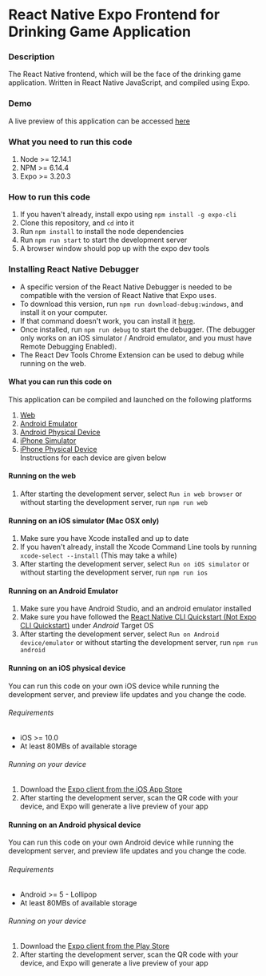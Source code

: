# React Native Expo Frontend for Drinking Game Application

### Description
The React Native frontend, which will be the face of the drinking game application. Written in React Native JavaScript, and compiled using Expo.

### Demo
A live preview of this application can be accessed <a href="https://expo.io/@eoan/drinking-game-frontend">here</a>

### What you need to run this code
1. Node >= 12.14.1
2. NPM >= 6.14.4
3. Expo >= 3.20.3

### How to run this code
1. If you haven't already, install expo using `npm install -g expo-cli`
2. Clone this repository, and `cd` into it
3. Run `npm install` to install the node dependencies
4. Run `npm run start` to start the development server
5. A browser window should pop up with the expo dev tools

### Installing React Native Debugger
* A specific version of the React Native Debugger is needed to be compatible with the version of React Native that Expo uses. 
* To download this version, run `npm run download-debug:windows`, and install it on your computer. 
* If that command doesn't work, you can install it <a href="https://github.com/jhen0409/react-native-debugger/releases/download/v0.11.3/rn-debugger-macos-x64.zip" target="_blank">here</a>.
* Once installed, run `npm run debug` to start the debugger. (The debugger only works on an iOS simulator / Android emulator, and you must have Remote Debugging Enabled).
* The React Dev Tools Chrome Extension can be used to debug while running on the web.


#### What you can run this code on
This application can be compiled and launched on the following platforms
1. <a href="#running-on-the-web">Web</a>
2. <a href="#running-on-an-android-emulator">Android Emulator</a>
3. <a href="running-on-an-android-physical-device">Android Physical Device</a>
4. <a href="#running-on-an-ios-simulator-mac-osx-only">iPhone Simulator</a>
5. <a href="#running-on-an-ios-physical-device">iPhone Physical Device</a>
<br/> Instructions for each device are given below

#### Running on the web
1. After starting the development server, select `Run in web browser` or without starting the development server, run `npm run web`

#### Running on an iOS simulator (Mac OSX only)
1. Make sure you have Xcode installed and up to date
2. If you haven't already, install the Xcode Command Line tools by running `xcode-select --install` (This may take a while)
2. After starting the development server, select `Run on iOS simulator` or without starting the development server, run `npm run ios`

#### Running on an Android Emulator
1. Make sure you have Android Studio, and an android emulator installed
2. Make sure you have followed the <a href="https://reactnative.dev/docs/environment-setup">React Native CLI Quickstart (Not Expo CLI Quickstart)</a> under *Android* Target OS
3. After starting the development server, select `Run on Android device/emulator` or without starting the development server, run `npm run android`

#### Running on an iOS physical device
You can run this code on your own iOS device while running the development server, and preview life updates and you change the code.

###### Requirements
* iOS >= 10.0
* At least 80MBs of available storage

###### Running on your device
1. Download the <a href="https://itunes.com/apps/exponent">Expo client from the iOS App Store</a>
2. After starting the development server, scan the QR code with your device, and Expo will generate a live preview of your app

#### Running on an Android physical device
You can run this code on your own Android device while running the development server, and preview life updates and you change the code.

###### Requirements
* Android >= 5 - Lollipop
* At least 80MBs of available storage

###### Running on your device
1. Download the <a href="https://play.google.com/store/apps/details?id=host.exp.exponent">Expo client from the Play Store</a>
2. After starting the development server, scan the QR code with your device, and Expo will generate a live preview of your app
